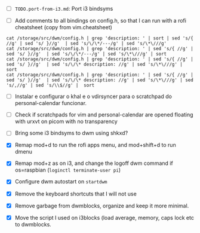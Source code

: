 - [ ] `TODO.port-from-i3.md`: Port i3 bindsyms

- [ ] Add comments to all bindings on config.h, so that I can run with a rofi cheatsheet (copy from vim.cheatsheet)

```
cat /storage/src/dwm/config.h | grep 'description: ' | sort | sed 's/{ //g' | sed 's/ }//g'  | sed 's/\/\*/---/g' | sed 's/\*\///g'
cat /storage/src/dwm/config.h | grep 'description: ' | sed 's/{ //g' | sed 's/ }//g'  | sed 's/\/\*/---/g' | sed 's/\*\///g' | sort
cat /storage/src/dwm/config.h | grep 'description: ' | sed 's/{ //g' | sed 's/ }//g'  | sed 's/\/\* description: //g' | sed 's/\*\///g' |  sort
cat /storage/src/dwm/config.h | grep 'description: ' | sed 's/{ //g' | sed 's/ }//g'  | sed 's/\/\* description: //g' | sed 's/\*\///g' | sed 's/,//g' | sed 's/\\$//g' |  sort
```

- [ ] Instalar e configurar o khal e o vdirsyncer para o scratchpad do personal-calendar funcionar.
- [ ] Check if scratchpads for vim and personal-calendar are opened floating with urxvt on picom with no transparency

- [ ] Bring some i3 bindsyms to dwm using shkxd?

- [x] Remap mod+d to run the rofi apps menu, and mod+shift+d to run dmenu
- [x] Remap mod+z as on i3, and change the logoff dwm command if os=raspbian (`loginctl terminate-user pi`)
- [x] Configure dwm autostart on `startdwm`
- [x] Remove the keyboard shortcuts that I will not use
- [x] Remove garbage from dwmblocks, organize and keep it more minimal.
- [x] Move the script I used on i3blocks (load average, memory, caps lock etc to dwmblocks.
